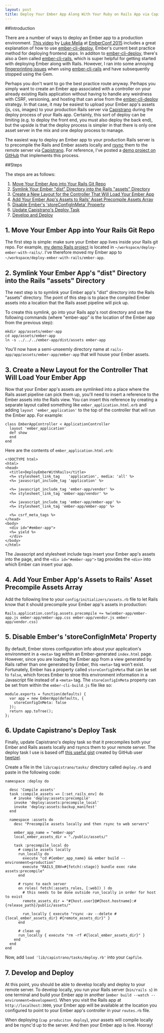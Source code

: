 ```yaml
---
layout: post
title: Deploy Your Ember App Along With Your Ruby on Rails App via Capistrano
---
```


[deploy-video]: https://www.youtube.com/watch?v=4EDetv_Rw5U
[ember-cli-deploy]: http://ember-cli.github.io/ember-cli-deploy/
[deploy-ember-project]: https://github.com/mtmckenna/deploy-ember-with-rails
[ember-cli-rails]: https://github.com/rwz/ember-cli-rails
[fingerprinting-issues]: https://github.com/rwz/ember-cli-rails/issues/30
[deploy-gist]: https://gist.github.com/twetzel/66de336327f79beac0e0
[twetzel]: https://gist.github.com/twetzel
[capistrano]: http://capistranorb.com/
[luke melia]: http://www.lukemelia.com/
[emberconf 2015]: http://emberconf.com/
[rsync]: https://www.digitalocean.com/community/tutorials/how-to-use-rsync-to-sync-local-and-remote-directories-on-a-vps

##Introduction

There are a number of ways to deploy an Ember app to a production environment. [This video][deploy-video] by [Luke Melia] at [EmberConf 2015] includes a great explanation of how to use [ember-cli-deploy], Ember's current best practice method for deploying frontend apps. In additon to [ember-cli-deploy], there's also a Gem called [ember-cli-rails], which is super helpful for getting started with deploying Ember along with Rails. However, I ran into some annoying [fingerprinting issues][fingerprinting-issues] when using [ember-cli-rails] and have subsequently stopped using the Gem.

Perhaps you don't want to go the best practice route anyway. Perhaps you simply want to create an Ember app associated with a controller on your already existing Rails application without having to handle any weirdness with CSRF, versioning, and hosting that can arise from the [ember-cli-deploy] strategy. In that case, it may be easiest to upload your Ember app's assets (js, css, images) to your production Rails server via [Capistrano] during the deploy process of your Rails app. Certainly, this sort of deploy can be limiting (e.g. to deploy the front end, you must also deploy the back end), but the upside is that the deploy process is simpler in that there is only one asset server in the mix and one deploy process to manage.

The easiest way to deploy an Ember app to your production Rails server is to precompile the Rails and Ember assets locally and [rsync] them to the remote server via [Capistrano]. For reference, I've posted a [demo project on GitHub][deploy-ember-project] that implements this process.

##Steps

The steps are as follows:

1. [Move Your Ember App into Your Rails Git Repo](#1)
1. [Symlink Your Ember "dist" Directory into the Rails "assets" Directory](#2)
1. [Create a New Layout for the Controller That Will Load Your Ember App](#3)
1. [Add Your Ember App's Assets to Rails' Asset Precompile Assets Array](#4)
1. [Disable Ember's 'storeConfigInMeta' Property](#5)
1. [Update Capistrano's Deploy Task](#6)
1. [Develop and Deploy](#7)

## <a name="1"></a> 1. Move Your Ember App into Your Rails Git Repo

The first step is simple: make sure your Ember app lives inside your Rails git repo. For example, [my demo Rails project][deploy-ember-project] is located in `~/workspace/deploy-ember-with-rails/`. I've therefore moved my Ember app to `~/workspace/deploy-ember-with-rails/ember-app`.

## <a name="2"></a> 2. Symlink Your Ember App's "dist" Directory into the Rails "assets" Directory

The next step is to symlink your Ember app's "dist" directory into the Rails "assets" directory. The point of this step is to place the compiled Ember assets into a location that the Rails asset pipeline will pick up.

To create this symlink, go into your Rails app's root directory and use the following commands (where "ember-app" is the location of the Ember app from the previous step):

```
mkdir app/assets/ember-app
cd app/assets/ember-app
ln -s ../../../ember-app/dist/assets ember-app
```

You'll now have a semi-unseemly directory name at `rails-app/app/assets/ember-app/ember-app` that will house your Ember assets.

## <a name="3"></a> 3. Create a New Layout for the Controller That Will Load Your Ember App

Now that your Ember app's assets are symlinked into a place where the Rails asset pipeline can pick them up, you'll need to insert a reference to the Ember assets into the Rails view. You can insert this reference by creating a separate layout called something like `ember_application.html.erb` and adding `layout 'ember_application'` to the top of the controller that will run the Ember app. For example:

```
class EmberAppController < ApplicationController
  layout 'ember_application'
  def show
  end
end
```

Here are the contents of `ember_application.html.erb`:

```
<!DOCTYPE html>
<html>
<head>
  <title>DeployEmberWithRails</title>
  <%= stylesheet_link_tag    'application', media: 'all' %>
  <%= javascript_include_tag 'application' %>

  <%= javascript_include_tag 'ember-app/vendor' %>
  <%= stylesheet_link_tag 'ember-app/vendor' %>

  <%= javascript_include_tag 'ember-app/ember-app' %>
  <%= stylesheet_link_tag 'ember-app/ember-app' %>

  <%= csrf_meta_tags %>
</head>
<body>
  <div id="#ember-app">
  <%= yield %>
  </div>
</body>
</html>
```

The Javascript and stylesheet include tags insert your Ember app's assets into the page, and the `<div id="#ember-app">` tag provides the `<div>` into which Ember can insert your app.

## <a name="4"></a> 4. Add Your Ember App's Assets to Rails' Asset Precompile Assets Array

Add the following line to your `config/initializers/assets.rb` file to let Rails know that it should precompile your Ember app's assets in production:

```
Rails.application.config.assets.precompile += %w(ember-app/ember-app.js ember-app/ember-app.css ember-app/vendor.js ember-app/vendor.css)
```

## <a name="5"></a> 5. Disable Ember's 'storeConfigInMeta' Property

By default, Ember stores configuration info about your application's environment in a `<meta>` tag within an Ember-generated `index.html` page. However, since you are loading the Ember app from a view generated by Rails rather than one generated by Ember, this `<meta>` tag won't exist. Fortunately, Ember has a property called `storeConfigInMeta` that can be set to `false`, which forces Ember to stroe this environment information in a Javascript file instead of a `<meta>` tag. The `storeConfigInMeta` property can be set from within the `ember-cli-build.js` file like so:

```
module.exports = function(defaults) {
  var app = new EmberApp(defaults, {
    storeConfigInMeta: false
  });
  return app.toTree();
};
```

## <a name="6"></a> 6. Update Capistrano's Deploy Task

Finally, update Capistrano's deploy task so that it precompiles both your Ember and Rails assets locally and rsyncs them to your remote server. The deploy task I use is based off [this useful gist][deploy-gist] created by GitHub user [twetzel].

Create a file in the `lib/capistrano/tasks/` directory called `deploy.rb` and paste in the following code:

```
namespace :deploy do

  desc 'Compile assets'
  task :compile_assets => [:set_rails_env] do
    # invoke 'deploy:assets:precompile'
    invoke 'deploy:assets:precompile_local'
    invoke 'deploy:assets:backup_manifest'
  end

  namespace :assets do
    desc "Precompile assets locally and then rsync to web servers"

    ember_app_name = "ember-app"
    local_ember_assets_dir = "./public/assets/"

    task :precompile_local do
      # compile assets locally
      run_locally do
        execute "cd #{ember_app_name} && ember build --environment=production"
        execute "RAILS_ENV=#{fetch(:stage)} bundle exec rake assets:precompile"
      end

      # rsync to each server
      on roles( fetch(:assets_roles, [:web]) ) do
        # this needs to be done outside run_locally in order for host to exist
        remote_assets_dir = "#{host.user}@#{host.hostname}:#{release_path}/public/assets/"

        run_locally { execute "rsync -av --delete #{local_ember_assets_dir} #{remote_assets_dir}" }
      end

      # clean up
      run_locally { execute "rm -rf #{local_ember_assets_dir}" }
    end
  end
end
```

Now, add `load 'lib/capistrano/tasks/deploy.rb'` into your `Capfile`.

## <a name="7"></a> 7. Develop and Deploy

At this point, you should be able to develop locally and deploy to your remote server. To develop locally, you run your Rails server (`bin/rails s`) in one terminal and build your Ember app in another (`ember build --watch --environment=development`). When you visit the Rails app at `http://localhost:3000`, your Ember app will be available at the location you configured to point to your Ember app's controller in your `routes.rb` file.

When deploying (`cap produciton deploy`), your assets will compile locally and be rsync'd up to the server. And then your Ember app is live. Hooray!

